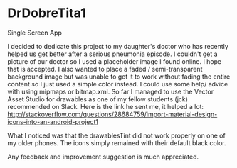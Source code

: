 # DrDobreTita1
Single Screen App

I decided to dedicate this project to my daughter's doctor who has recently helped us get better after a serious pneumonia episode.
I couldn't get a picture of our doctor so I used a placeholder image I found online. I hope that is accepted.
I also wanted to place a faded / semi-transparent background image but was unable to get it to work without 
fading the entire content so I just used a simple color instead. I could use some help/ advice with using mipmaps or bitmap.xml.
So far I managed to use the Vector Asset Studio for drawables as one of my fellow students (jck) recommended on Slack. 
Here is the link he sent me, it helped a lot: 
http://stackoverflow.com/questions/28684759/import-material-design-icons-into-an-android-project1

What I noticed was that the drawablesTint did not work properly on one of my older phones. 
The icons simply remained with their default black color.

Any feedback and improvement suggestion is much appreciated.
